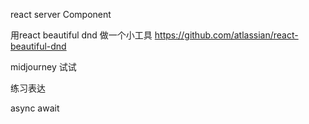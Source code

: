 <!--
 * @Author: sunhao12 sunhao12@kuaishou.com
 * @Date: 2024-02-04 16:43:05
 * @LastEditors: sunhao12 sunhao12@kuaishou.com
 * @LastEditTime: 2024-03-12 20:53:38
 * @FilePath: /blog/src/drafts/toDo.md
 * @Description: 这是默认设置,请设置`customMade`, 打开koroFileHeader查看配置 进行设置: https://github.com/OBKoro1/koro1FileHeader/wiki/%E9%85%8D%E7%BD%AE
-->
react server Component


用react beautiful dnd 做一个小工具  https://github.com/atlassian/react-beautiful-dnd


midjourney 试试

练习表达

async  await











